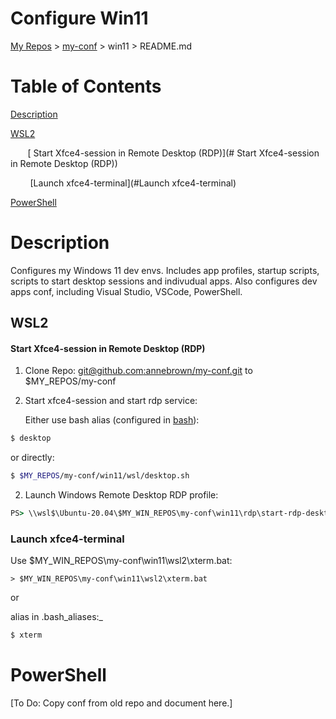 # Configure Win11

[My Repos](https://github.com/annebrown/?tab=repositories) > [my-conf](../README.md) > win11 > README.md

# Table of Contents

[Description](#description)     

[WSL2](#wsl2)   

       [ Start Xfce4-session in Remote Desktop (RDP)](# Start Xfce4-session in Remote Desktop (RDP))     

        [Launch xfce4-terminal](#Launch xfce4-terminal)    

[PowerShell](#PowerShell)    

# Description

Configures my Windows 11 dev envs.    Includes app profiles, startup scripts, scripts to start desktop sessions and indivudual apps.  Also configures dev apps conf, including Visual Studio, VSCode, PowerShell.  

## WSL2

#### Start Xfce4-session in Remote Desktop (RDP)

1. Clone Repo: [git@github.com:annebrown/my-conf.git](https://github.com/annebrown/bash-conf.git) to $MY_REPOS/my-conf  

2. Start xfce4-session and start rdp service:
   
   Either use bash alias (configured in [bash](../bash/README.md)):

```bash
$ desktop
```

or directly:

```bash
$ $MY_REPOS/my-conf/win11/wsl/desktop.sh   
```

2. Launch Windows Remote Desktop RDP profile:

```bat
PS> \\wsl$\Ubuntu-20.04\$MY_WIN_REPOS\my-conf\win11\rdp\start-rdp-desktop.rdp
```

### Launch xfce4-terminal

Use $MY_WIN_REPOS\my-conf\win11\wsl2\xterm.bat:

```batch
> $MY_WIN_REPOS\my-conf\win11\wsl2\xterm.bat
```

or

alias in .bash_aliases:_

```bash
$ xterm
```

# PowerShell

[To Do: Copy conf from old repo and document here.]